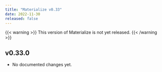 ```yaml
---
title: "Materialize v0.33"
date: 2022-11-30
released: false
---
```


{{< warning >}}
This version of Materialize is not yet released.
{{< /warning >}}

## v0.33.0

* No documented changes yet.
